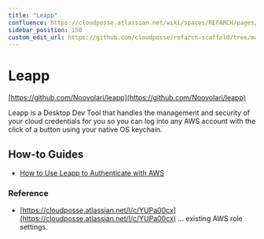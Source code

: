```yaml
---
title: "Leapp"
confluence: https://cloudposse.atlassian.net/wiki/spaces/REFARCH/pages/1186267399/Leapp
sidebar_position: 150
custom_edit_url: https://github.com/cloudposse/refarch-scaffold/tree/main/docs/docs/fundamentals/tools/leapp.md
---
```


# Leapp
[https://github.com/Noovolari/leapp](https://github.com/Noovolari/leapp)

Leapp is a Desktop Dev Tool that handles the management and security of your cloud credentials for you so you can log into any AWS account with the click of a button using your native OS keychain.

## How-to Guides

- [How to Use Leapp to Authenticate with AWS](/reference-architecture/how-to-guides/tutorials/how-to-use-leapp-to-authenticate-with-aws)

### Reference

- [https://cloudposse.atlassian.net/l/c/YUPa00cx](https://cloudposse.atlassian.net/l/c/YUPa00cx)  ... existing AWS role settings.


